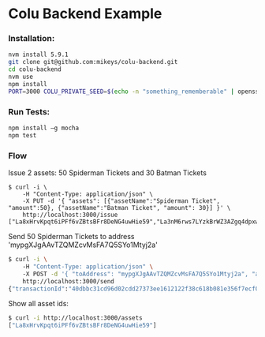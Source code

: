# Colu Backend Example

### Installation:
```bash
nvm install 5.9.1
git clone git@github.com:mikeys/colu-backend.git
cd colu-backend
nvm use
npm install
PORT=3000 COLU_PRIVATE_SEED=$(echo -n "something_rememberable" | openssl dgst -sha256) npm start | ./node_modules/bunyan/bin/bunyan
```


### Run Tests:
```bash
npm install –g mocha
npm test
```


### Flow
Issue 2 assets: 50 Spiderman Tickets and 30 Batman Tickets
```
$ curl -i \ 
    -H "Content-Type: application/json" \ 
    -X PUT -d '{ "assets": [{"assetName":"Spiderman Ticket", "amount":50}, {"assetName":"Batman Ticket", "amount": 30}] }' \ 
    http://localhost:3000/issue
["La8xHrvKpqt6iPFf6vZBtsBFr8DeNG4uwHie59","La3nM6rws7LYzkBrWZ3AZgq4dpxwFjEoWW4FY2"]
```

Send 50 Spiderman Tickets to address 'mypgXJgAAvTZQMZcvMsFA7Q5SYo1Mtyj2a'
```bash
$ curl -i \ 
    -H "Content-Type: application/json" \ 
    -X POST -d '{ "toAddress": "mypgXJgAAvTZQMZcvMsFA7Q5SYo1Mtyj2a", "assetId": "La8xHrvKpqt6iPFf6vZBtsBFr8DeNG4uwHie59", "amount": 2}' \ 
    http://localhost:3000/send
{"transactionId":"40dbbc31cd96d02cdd27373ee1612122f38c618b081e356f7ecf0ccc21b95571"}
```

Show all asset ids:
```bash
$ curl -i http://localhost:3000/assets
["La8xHrvKpqt6iPFf6vZBtsBFr8DeNG4uwHie59"]
```
